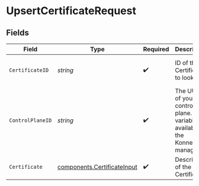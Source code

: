 # UpsertCertificateRequest


## Fields

| Field                                                                             | Type                                                                              | Required                                                                          | Description                                                                       | Example                                                                           |
| --------------------------------------------------------------------------------- | --------------------------------------------------------------------------------- | --------------------------------------------------------------------------------- | --------------------------------------------------------------------------------- | --------------------------------------------------------------------------------- |
| `CertificateID`                                                                   | *string*                                                                          | :heavy_check_mark:                                                                | ID of the Certificate to lookup                                                   | ddf3cdaa-3329-4961-822a-ce6dbd38eff7                                              |
| `ControlPlaneID`                                                                  | *string*                                                                          | :heavy_check_mark:                                                                | The UUID of your control plane. This variable is available in the Konnect manager | 9524ec7d-36d9-465d-a8c5-83a3c9390458                                              |
| `Certificate`                                                                     | [components.CertificateInput](../../models/components/certificateinput.md)        | :heavy_check_mark:                                                                | Description of the Certificate                                                    |                                                                                   |